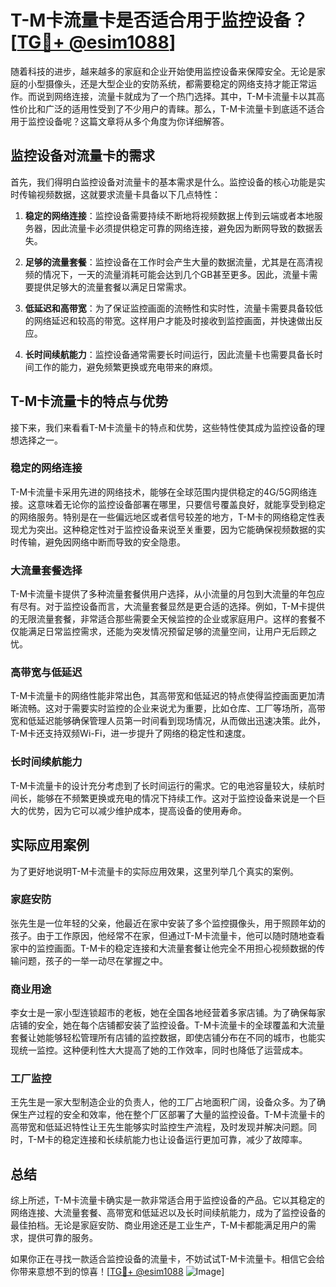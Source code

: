 # T-M卡流量卡是否适合用于监控设备？[[TG💪+ @esim1088](https://t.me/s/esim1088)]

随着科技的进步，越来越多的家庭和企业开始使用监控设备来保障安全。无论是家庭的小型摄像头，还是大型企业的安防系统，都需要稳定的网络支持才能正常运作。而说到网络连接，流量卡就成为了一个热门选择。其中，T-M卡流量卡以其高性价比和广泛的适用性受到了不少用户的青睐。那么，T-M卡流量卡到底适不适合用于监控设备呢？这篇文章将从多个角度为你详细解答。

## 监控设备对流量卡的需求

首先，我们得明白监控设备对流量卡的基本需求是什么。监控设备的核心功能是实时传输视频数据，这就要求流量卡具备以下几点特性：

1. **稳定的网络连接**：监控设备需要持续不断地将视频数据上传到云端或者本地服务器，因此流量卡必须提供稳定可靠的网络连接，避免因为断网导致的数据丢失。
   
2. **足够的流量套餐**：监控设备在工作时会产生大量的数据流量，尤其是在高清视频的情况下，一天的流量消耗可能会达到几个GB甚至更多。因此，流量卡需要提供足够大的流量套餐以满足日常需求。

3. **低延迟和高带宽**：为了保证监控画面的流畅性和实时性，流量卡需要具备较低的网络延迟和较高的带宽。这样用户才能及时接收到监控画面，并快速做出反应。

4. **长时间续航能力**：监控设备通常需要长时间运行，因此流量卡也需要具备长时间工作的能力，避免频繁更换或充电带来的麻烦。

## T-M卡流量卡的特点与优势

接下来，我们来看看T-M卡流量卡的特点和优势，这些特性使其成为监控设备的理想选择之一。

### 稳定的网络连接

T-M卡流量卡采用先进的网络技术，能够在全球范围内提供稳定的4G/5G网络连接。这意味着无论你的监控设备部署在哪里，只要信号覆盖良好，就能享受到稳定的网络服务。特别是在一些偏远地区或者信号较差的地方，T-M卡的网络稳定性表现尤为突出。这种稳定性对于监控设备来说至关重要，因为它能确保视频数据的实时传输，避免因网络中断而导致的安全隐患。

### 大流量套餐选择

T-M卡流量卡提供了多种流量套餐供用户选择，从小流量的月包到大流量的年包应有尽有。对于监控设备而言，大流量套餐显然是更合适的选择。例如，T-M卡提供的无限流量套餐，非常适合那些需要全天候监控的企业或家庭用户。这样的套餐不仅能满足日常监控需求，还能为突发情况预留足够的流量空间，让用户无后顾之忧。

### 高带宽与低延迟

T-M卡流量卡的网络性能非常出色，其高带宽和低延迟的特点使得监控画面更加清晰流畅。这对于需要实时监控的企业来说尤为重要，比如仓库、工厂等场所，高带宽和低延迟能够确保管理人员第一时间看到现场情况，从而做出迅速决策。此外，T-M卡还支持双频Wi-Fi，进一步提升了网络的稳定性和速度。

### 长时间续航能力

T-M卡流量卡的设计充分考虑到了长时间运行的需求。它的电池容量较大，续航时间长，能够在不频繁更换或充电的情况下持续工作。这对于监控设备来说是一个巨大的优势，因为它可以减少维护成本，提高设备的使用寿命。

## 实际应用案例

为了更好地说明T-M卡流量卡的实际应用效果，这里列举几个真实的案例。

### 家庭安防

张先生是一位年轻的父亲，他最近在家中安装了多个监控摄像头，用于照顾年幼的孩子。由于工作原因，他经常不在家，但通过T-M卡流量卡，他可以随时随地查看家中的监控画面。T-M卡的稳定连接和大流量套餐让他完全不用担心视频数据的传输问题，孩子的一举一动尽在掌握之中。

### 商业用途

李女士是一家小型连锁超市的老板，她在全国各地经营着多家店铺。为了确保每家店铺的安全，她在每个店铺都安装了监控设备。T-M卡流量卡的全球覆盖和大流量套餐让她能够轻松管理所有店铺的监控数据，即使店铺分布在不同的城市，也能实现统一监控。这种便利性大大提高了她的工作效率，同时也降低了运营成本。

### 工厂监控

王先生是一家大型制造企业的负责人，他的工厂占地面积广阔，设备众多。为了确保生产过程的安全和效率，他在整个厂区部署了大量的监控设备。T-M卡流量卡的高带宽和低延迟特性让王先生能够实时监控生产流程，及时发现并解决问题。同时，T-M卡的稳定连接和长续航能力也让设备运行更加可靠，减少了故障率。

## 总结

综上所述，T-M卡流量卡确实是一款非常适合用于监控设备的产品。它以其稳定的网络连接、大流量套餐、高带宽和低延迟以及长时间续航能力，成为了监控设备的最佳拍档。无论是家庭安防、商业用途还是工业生产，T-M卡都能满足用户的需求，提供可靠的服务。

如果你正在寻找一款适合监控设备的流量卡，不妨试试T-M卡流量卡。相信它会给你带来意想不到的惊喜！[[TG💪+ @esim1088](https://t.me/s/esim1088) ![Image](https://i.postimg.cc/4NQfJmqS/Snipaste-2025-05-13-00-14-12.png)]